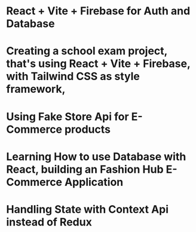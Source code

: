 # React + Vite + Firebase for Auth and Database

# Creating a school exam project, that's using React + Vite + Firebase, with Tailwind CSS as style framework,
# Using Fake Store Api for E-Commerce products
# Learning How to use Database with React, building an Fashion Hub E-Commerce Application 
# Handling State with Context Api instead of Redux
